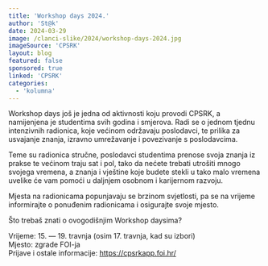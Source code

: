 ```yaml
---
title: 'Workshop days 2024.'
author: 'St@k'
date: 2024-03-29
image: /clanci-slike/2024/workshop-days-2024.jpg
imageSource: 'CPSRK'
layout: blog
featured: false
sponsored: true
linked: 'CPSRK'
categories:
  - 'kolumna'
---
```


Workshop days još je jedna od aktivnosti koju provodi CPSRK, a namijenjena je studentima svih godina i smjerova. Radi se o jednom tjednu intenzivnih radionica, koje većinom održavaju poslodavci, te prilika za usvajanje znanja, izravno umrežavanje i povezivanje s poslodavcima.

Teme su radionica stručne, poslodavci studentima prenose svoja znanja iz prakse te većinom traju sat i pol, tako da nećete trebati utrošiti mnogo svojega vremena, a znanja i vještine koje budete stekli u tako malo vremena uvelike će vam pomoći u daljnjem osobnom i karijernom razvoju.

Mjesta na radionicama popunjavaju se brzinom svjetlosti, pa se na vrijeme informirajte o ponuđenim radionicama i osigurajte svoje mjesto.

Što trebaš znati o ovogodišnjim Workshop daysima?

Vrijeme: 15. &mdash; 19. travnja (osim 17. travnja, kad su izbori)<br>
Mjesto: zgrade FOI-ja<br>
Prijave i ostale informacije: https://cpsrkapp.foi.hr/ 